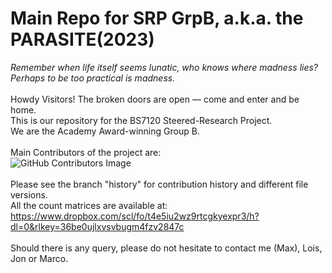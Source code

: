 # Main Repo for SRP GrpB, a.k.a. the PARASITE(2023)
<i>Remember when life itself seems lunatic, who knows where madness lies?</i><br/>
<i>Perhaps to be too practical is madness.</i><br/><br/>
Howdy Visitors! The broken doors are open — come and enter and be home.<br/>
This is our repository for the BS7120 Steered-Research Project.<br/>
We are the Academy Award-winning Group B.<br/><br/>
Main Contributors of the project are:<br/>
  ![GitHub Contributors Image](https://contrib.rocks/image?repo=MaxLeachBioinformatics/Group-B)
<br/><br/>Please see the branch "history" for contribution history and different file versions.<br/>
All the count matrices are available at: https://www.dropbox.com/scl/fo/t4e5iu2wz9rtcgkyexpr3/h?dl=0&rlkey=36be0ujlxvsvbugm4fzv2847c
<br/><br/>Should there is any query, please do not hesitate to contact me (Max), Lois, Jon or Marco.
